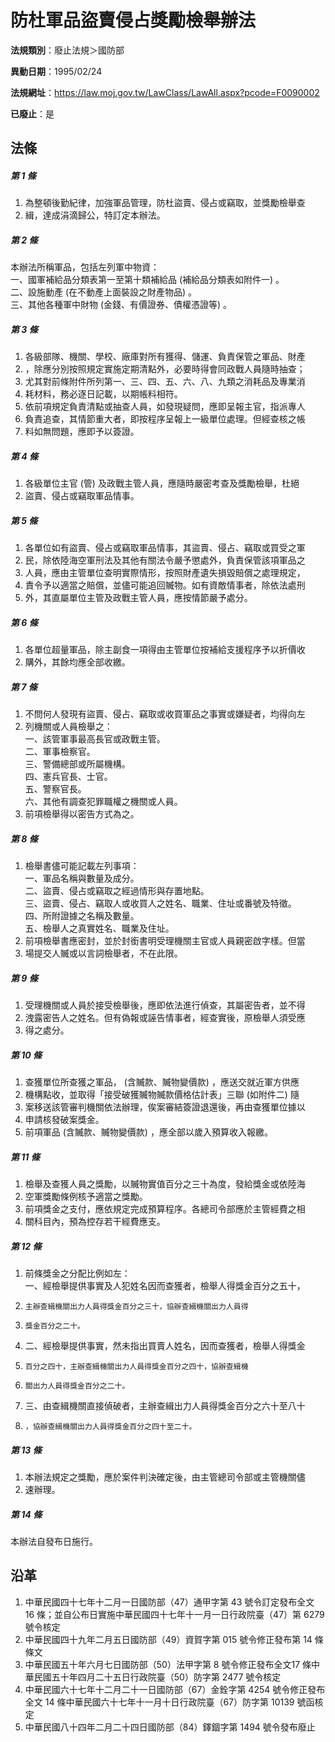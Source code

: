 # 防杜軍品盜賣侵占獎勵檢舉辦法

**法規類別**：廢止法規＞國防部

**異動日期**：1995/02/24  

**法規網址**：https://law.moj.gov.tw/LawClass/LawAll.aspx?pcode=F0090002

**已廢止**：是



## 法條
##### 第 1 條
1. 為整頓後勤紀律，加強軍品管理，防杜盜賣、侵占或竊取，並獎勵檢舉查
1. 緝，達成涓滴歸公，特訂定本辦法。

##### 第 2 條
本辦法所稱軍品，包括左列軍中物資：  
一、國軍補給品分類表第一至第十類補給品 (補給品分類表如附件一) 。  
二、設施動產 (在不動產上面裝設之財產物品) 。  
三、其他各種軍中財物 (金錢、有價證券、債權憑證等) 。

##### 第 3 條
1. 各級部隊、機關、學校、廠庫對所有獲得、儲運、負責保管之軍品、財產
1. ，除應分別按照規定實施定期清點外，必要時得會同政戰人員隨時抽查；
1. 尤其對前條附件所列第一、三、四、五、六、八、九類之消耗品及專業消
1. 耗材料，務必逐日記載，以期帳料相符。
1. 依前項規定負責清點或抽查人員，如發現疑問，應即呈報主官，指派專人
1. 負責追查，其情節重大者，即按程序呈報上一級單位處理。但經查核之帳
1. 料如無問題，應即予以簽證。

##### 第 4 條
1. 各級單位主官 (管) 及政戰主管人員，應隨時嚴密考查及獎勵檢舉，杜絕
1. 盜賣、侵占或竊取軍品情事。

##### 第 5 條
1. 各單位如有盜賣、侵占或竊取軍品情事，其盜賣、侵占、竊取或買受之軍
1. 民，除依陸海空軍刑法及其他有關法令嚴予懲處外，負責保管該項軍品之
1. 人員，應由主管單位查明實際情形，按照財產遺失損毀賠償之處理規定，
1. 責令予以適當之賠償，並儘可能追回贓物。如有資敵情事者，除依法處刑
1. 外，其直屬單位主管及政戰主管人員，應按情節嚴予處分。

##### 第 6 條
1. 各單位超量軍品，除主副食一項得由主管單位按補給支援程序予以折價收
1. 購外，其餘均應全部收繳。

##### 第 7 條
1. 不問何人發現有盜賣、侵占、竊取或收買軍品之事實或嫌疑者，均得向左
1. 列機關或人員檢舉之：  
一、該管軍事最高長官或政戰主管。  
二、軍事檢察官。  
三、警備總部或所屬機構。  
四、憲兵官長、士官。  
五、警察官長。  
六、其他有調查犯罪職權之機關或人員。
1. 前項檢舉得以密告方式為之。

##### 第 8 條
1. 檢舉書儘可能記載左列事項：  
一、軍品名稱與數量及成分。  
二、盜賣、侵占或竊取之經過情形與存置地點。  
三、盜賣、侵占、竊取人或收買人之姓名、職業、住址或番號及特徵。  
四、所附證據之名稱及數量。  
五、檢舉人之真實姓名、職業及住址。
1. 前項檢舉書應密封，並於封銜書明受理機關主官或人員親密啟字樣。但當
1. 場提交人贓或以言詞檢舉者，不在此限。

##### 第 9 條
1. 受理機關或人員於接受檢舉後，應即依法進行偵查，其屬密告者，並不得
1. 洩露密告人之姓名。但有偽報或誣告情事者，經查實後，原檢舉人須受應
1. 得之處分。

##### 第 10 條
1. 查獲單位所查獲之軍品， (含贓款、贓物變價款) ，應送交就近軍方供應
1. 機構點收，並取得「接受破獲贓物贓款價格估計表」三聯 (如附件二) 隨
1. 案移送該管審判機關依法辦理，俟案審結簽證退還後，再由查獲單位據以
1. 申請核發破案獎金。
1. 前項軍品 (含贓款、贓物變價款) ，應全部以歲入預算收入報繳。

##### 第 11 條
1. 檢舉及查獲人員之獎勵，以贓物實值百分之三十為度，發給獎金或依陸海
1. 空軍獎勵條例核予適當之獎勵。
1. 前項獎金之支付，應依規定完成預算程序。各總司令部應於主管經費之相
1. 關科目內，預為控存若干經費應支。

##### 第 12 條
1. 前條獎金之分配比例如左：  
一、經檢舉提供事實及人犯姓名因而查獲者，檢舉人得獎金百分之五十，
1.     主辦查緝機關出力人員得獎金百分之三十，協辦查緝機關出力人員得
1.     獎金百分之二十。
1. 二、經檢舉提供事實，然未指出買賣人姓名，因而查獲者，檢舉人得獎金
1.     百分之四十，主辦查緝機關出力人員得獎金百分之四十，協辦查緝機
1.     關出力人員得獎金百分之二十。
1. 三、由查緝機關直接偵破者，主辦查緝出力人員得獎金百分之六十至八十
1.     ，協辦查緝機關出力人員得獎金百分之四十至二十。

##### 第 13 條
1. 本辦法規定之獎勵，應於案件判決確定後，由主管總司令部或主管機關儘
1. 速辦理。

##### 第 14 條
本辦法自發布日施行。

## 沿革
1. 中華民國四十七年十二月一日國防部（47）通甲字第 43 號令訂定發布全文 16 條；並自公布日實施中華民國四十七年十一月一日行政院臺（47）第 6279 號令核定
1. 中華民國四十九年二月五日國防部（49）資賀字第 015  號令修正發布第 14 條條文
1. 中華民國五十年六月七日國防部（50）法甲字第 8  號令修正發布全文17  條中華民國五十年四月二十五日行政院臺（50）防字第 2477 號令核定
1. 中華民國六十七年十二月二十一日國防部（67）金銓字第 4254 號令修正發布全文 14 條中華民國六十七年十一月十日行政院臺（67）防字第 10139  號函核定
1. 中華民國八十四年二月二十四日國防部（84）鐸錮字第 1494 號令發布廢止
